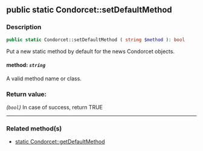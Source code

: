 ## public static Condorcet::setDefaultMethod

### Description    

```php
public static Condorcet::setDefaultMethod ( string $method ): bool
```

Put a new static method by default for the news Condorcet objects.
    

#### **method:** *```string```*   
A valid method name or class.    


### Return value:   

*(```bool```)* In case of success, return TRUE


---------------------------------------

### Related method(s)      

* [static Condorcet::getDefaultMethod](/Docs/MethodsReferences/Condorcet%20Class/public%20static%20Condorcet--getDefaultMethod.md)    
